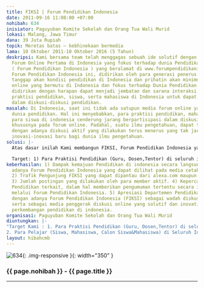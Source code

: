 ```yaml
---
title: FIKSI | Forum Pendidikan Indonesia
date: 2011-09-16 11:08:00 +07:00
nohibah: 634
inisiator: Paguyuban Komite Sekolah dan Orang Tua Wali Murid
lokasi: Malang, Jawa Timur
dana: 39 Juta Rupiah
topik: Meretas batas – kebhinekaan bermedia
lama: 10 Oktober 2011-10 Oktober 2016 (5 Tahun)
deskripsi: Kami bersama team telah menggagas sebuah ide solutif dengan membangun suatu
  Forum Online Pertama di Indonesia yang fokus terhadap dunia Pendidikan, yaitu FIKSI
  ( Forum Pendidikan Indonesia ) yang beralamat di www.forumpendidikanindonesia.com.
  Forum Pendidikan Indonesia ini, didirikan oleh para generasi penerus bangsa yang
  tanggap akan kondisi pendidikan di Indonesia dan prihatin akan minimnya forum pendidikan
  online yang bermutu di Indonesia dan fokus terhadap Dunia Pendidikan. Forum ini
  didirikan dengan harapan dapat menjadi jembatan dan sarana interaksi antara pengamat,
  praktisi pendidikan, siswa, serta mahasiswa di Indonesia untuk dapat berperan aktif
  dalam diskusi-diskusi pendidikan.
masalah: Di Indonesia, saat ini tidak ada satupun media forum online yang fokus terhadap
  dunia pendidikan. Hal ini menyebabkan, para praktisi pendidikan, mahasiswa, dan
  para siswa di indonesia cenderung jarang berpartisipasi dalam diskusi-diskusi pendidikan,
  khususnya pada forum online. Padahal, suatu ilmu pengetahuan, dapat terus berkembang
  dengan adanya diskusi aktif yang dilakukan terus menerus yang tak jarang melahirkan
  inovasi-inovasi baru bagi dunia ilmu pengetahuan.
solusi: |-
  Atas dasar inilah Kami membangun FIKSI, Forum Pendidikan Indonesia yang Baru berdiri pada tanggal 10 September 2011 dengan menggunakan webhost gratis (000webhost) karena keterbatasan dana yang Kami miliki. Sebuah Forum Pendidikan yang bertujuan mencerdaskan dan memajukan pendidikan di indonesia melalui diskusi-diskusi aktif antar sesama member di seluruh Indonesia, yang fokus terhadap pengembangan dunia pendidikan.

  Target: 1) Para Praktisi Pendidikan (Guru, Dosen,Tentor) di seluruh indonesia. 2) Para Pelajar (Siswa, Mahasiswa, Calon Siswa&Mahasiswa) di Seluruh Indonesia.
keberhasilan: 1) Dampak kemajuan Pendidikan di indonesia secara langsung, setelah
  adanya Forum Pendidikan Indonesia yang dapat dilihat pada media cetak maupun elektronik.
  2) Trafik Pengunjung FIKSI yang dapat dipantau dari alexa.com maupun google analytic.
  3) Jumlah postingan yang dilakukan oleh para member aktif. 4) Kepercayaan Dinas
  Pendidikan terkait, dalam hal memberikan pengumuman tertentu secara interaktif,
  melalui Forum Pendidikan Indonesia. 5) Apresiasi Departemen Pendidikan Nasional
  dengan adanya Forum Pendidikan Indonesia (FIKSI) sebagai wadah diskusi interaktif
  serta sebagai media penggerak diskusi online yang solutif dan inovatif terhadap
  perkembangan pendidikan di indonesia.
organisasi: Paguyuban Komite Sekolah dan Orang Tua Wali Murid
diuntungkan: |-
"Target Kami : 1. Para Praktisi Pendidikan (Guru, Dosen,Tentor) di seluruh indonesia 
2. Para Pelajar (Siswa, Mahasiswa, Calon Siswa&Mahasiswa) di Seluruh Indonesia."
layout: hibahcmb
---
```


![634](/static/img/hibahcmb/634.png){: .img-responsive }{: width="350" }

### {{ page.nohibah }} - {{ page.title }}

---
